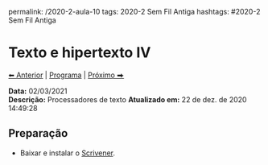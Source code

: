 permalink: /2020-2-aula-10
tags: 2020-2 Sem Fil Antiga
hashtags: #2020-2 Sem Fil Antiga

# Texto e hipertexto IV

[⬅ Anterior](2020-2-aula-9) | [Programa](/2020-2-sem) | [Próximo ⮕](2020-2-aula-11)    

**Data:** 02/03/2021  
**Descrição:** Processadores de texto
**Atualizado em:** 22 de dez. de 2020 14:49:28  

## Preparação

- Baixar e instalar o [Scrivener](https://www.literatureandlatte.com/download?product=Scrivener).

